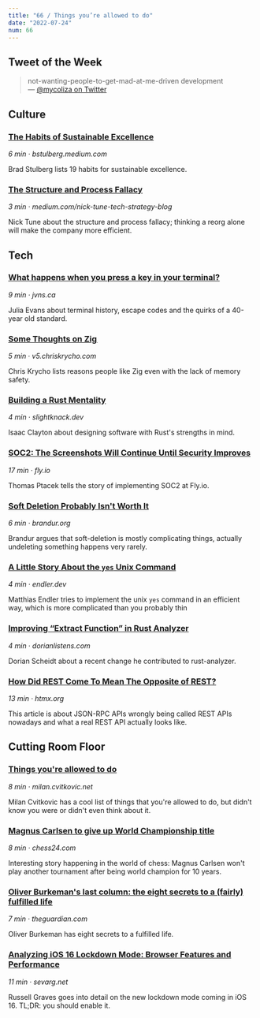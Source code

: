 ```yaml
---
title: "66 / Things you’re allowed to do"
date: "2022-07-24"
num: 66
---
```


## Tweet of the Week

> not-wanting-people-to-get-mad-at-me-driven development  
> — [@mycoliza on Twitter](https://twitter.com/mycoliza/status/1550206242424885248)

## Culture

### [The Habits of Sustainable Excellence](https://bstulberg.medium.com/the-habits-of-sustainable-excellence-e21cd0605a85)

_6 min · bstulberg.medium.com_

Brad Stulberg lists 19 habits for sustainable excellence.

### [The Structure and Process Fallacy](https://medium.com/nick-tune-tech-strategy-blog/the-structure-and-process-fallacy-40640e844230)

_3 min · medium.com/nick-tune-tech-strategy-blog_

Nick Tune about the structure and process fallacy; thinking a reorg alone will make the company more efficient.

## Tech

### [What happens when you press a key in your terminal?](https://jvns.ca/blog/2022/07/20/pseudoterminals/)

_9 min · jvns.ca_

Julia Evans about terminal history, escape codes and the quirks of a 40-year old standard.

### [Some Thoughts on Zig ](https://v5.chriskrycho.com/journal/some-thoughts-on-zig/)

_5 min · v5.chriskrycho.com_

Chris Krycho lists reasons people like Zig even with the lack of memory safety.

### [Building a Rust Mentality](https://slightknack.dev/blog/shift/)

_4 min · slightknack.dev_

Isaac Clayton about designing software with Rust's strengths in mind.

### [SOC2: The Screenshots Will Continue Until Security Improves](https://fly.io/blog/soc2-the-screenshots-will-continue-until-security-improves/)

_17 min · fly.io_

Thomas Ptacek tells the story of implementing SOC2 at Fly.io.

### [Soft Deletion Probably Isn't Worth It](https://brandur.org/soft-deletion)

_6 min · brandur.org_

Brandur argues that soft-deletion is mostly complicating things, actually undeleting something happens very rarely.

### [A Little Story About the `yes` Unix Command](https://endler.dev/2017/yes/)

_4 min · endler.dev_

Matthias Endler tries to implement the unix `yes` command in an efficient way, which is more complicated than you probably thin

### [Improving “Extract Function” in Rust Analyzer](https://dorianlistens.com/2022/07/improving-extract-function-in-rust-analyzer/)

_4 min · dorianlistens.com_

Dorian Scheidt about a recent change he contributed to rust-analyzer.

### [How Did REST Come To Mean The Opposite of REST?](https://htmx.org/essays/how-did-rest-come-to-mean-the-opposite-of-rest/)

_13 min · htmx.org_

This article is about JSON-RPC APIs wrongly being called REST APIs nowadays and what a real REST API actually looks like.

## Cutting Room Floor

### [Things you're allowed to do](https://milan.cvitkovic.net/writing/things_youre_allowed_to_do/)

_8 min · milan.cvitkovic.net_

Milan Cvitkovic has a cool list of things that you're allowed to do, but didn't know you were or didn't even think about it.

### [Magnus Carlsen to give up World Championship title](https://chess24.com/en/read/news/magnus-carlsen-to-give-up-world-championship-title)

_8 min · chess24.com_

Interesting story happening in the world of chess: Magnus Carlsen won't play another tournament after being world champion for 10 years.

### [Oliver Burkeman's last column: the eight secrets to a (fairly) fulfilled life](https://www.theguardian.com/lifeandstyle/2020/sep/04/oliver-burkemans-last-column-the-eight-secrets-to-a-fairly-fulfilled-life)

_7 min · theguardian.com_

Oliver Burkeman has eight secrets to a fulfilled life.

### [Analyzing iOS 16 Lockdown Mode: Browser Features and Performance](https://www.sevarg.net/2022/07/20/ios16-lockdown-mode-browser-analysis/)

_11 min · sevarg.net_

Russell Graves goes into detail on the new lockdown mode coming in iOS 16. TL;DR: you should enable it.
